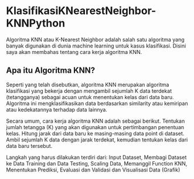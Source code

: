 # KlasifikasiKNearestNeighbor-KNNPython
Algoritma KNN atau K-Nearest Neighbor adalah salah satu algoritma yang banyak digunakan di dunia machine learning untuk kasus klasifikasi. Disini saya akan membahas tentang cara kerja algoritma KNN.

## Apa itu Algoritma KNN?
Seperti yang telah disebutkan, algoritma KNN merupakan algoritma klasifikasi yang bekerja dengan mengambil sejumlah K data terdekat (tetangganya) sebagai acuan untuk menentukan kelas dari data baru. Algoritma ini mengklasifikasikan data berdasarkan similarity atau kemiripan atau kedekatannya terhadap data lainnya.

Secara umum, cara kerja algoritma KNN adalah sebagai berikut.
Tentukan jumlah tetangga (K) yang akan digunakan untuk pertimbangan penentuan kelas.
Hitung jarak dari data baru ke masing-masing data point di dataset.
Ambil sejumlah K data dengan jarak terdekat, kemudian tentukan kelas dari data baru tersebut.


Langkah yang harus dilakukan terdiri dari:
Input Dataset, Membagi Dataset ke Data Training dan Data Testing, Scaling Data, Memanggil Function KNN, Menentukan Prediksi, Evaluasi dan Validasi dan Visualisasi Data (Grafik)
